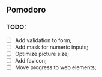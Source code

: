 ## Pomodoro

### TODO:
 - [ ] Add validation to form;
 - [ ] Add mask for numeric inputs;
 - [ ] Optimize picture size;
 - [ ] Add favicon;
 - [ ] Move progress to web elements;
